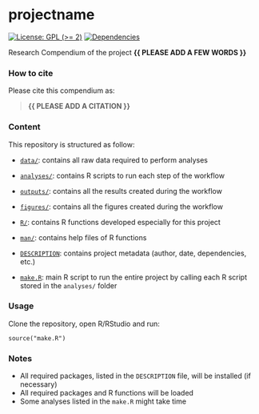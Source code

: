 <!-- README.md is generated from README.Rmd. Please edit that file -->

# projectname

<!-- badges: start -->

[![License: GPL (&gt;=
2)](https://img.shields.io/badge/License-GPL%20%28%3E%3D%202%29-blue.svg)](https://choosealicense.com/licenses/gpl-2.0/)
[![Dependencies](https://img.shields.io/badge/dependencies-2/95-green?style=flat)](#)
<!-- badges: end -->

Research Compendium of the project **{{ PLEASE ADD A FEW WORDS }}**

### How to cite

Please cite this compendium as:

> **{{ PLEASE ADD A CITATION }}**

### Content

This repository is structured as follow:

-   [`data/`](https://github.com/avallecam/projectname/tree/master/data):
    contains all raw data required to perform analyses

-   [`analyses/`](https://github.com/avallecam/projectname/tree/main/analyses/):
    contains R scripts to run each step of the workflow

-   [`outputs/`](https://github.com/avallecam/projectname/tree/main/outputs):
    contains all the results created during the workflow

-   [`figures/`](https://github.com/avallecam/projectname/tree/main/figures):
    contains all the figures created during the workflow

-   [`R/`](https://github.com/avallecam/projectname/tree/main/R):
    contains R functions developed especially for this project

-   [`man/`](https://github.com/avallecam/projectname/tree/main/man):
    contains help files of R functions

-   [`DESCRIPTION`](https://github.com/avallecam/projectname/tree/main/DESCRIPTION):
    contains project metadata (author, date, dependencies, etc.)

-   [`make.R`](https://github.com/avallecam/projectname/tree/main/make.R):
    main R script to run the entire project by calling each R script
    stored in the `analyses/` folder

### Usage

Clone the repository, open R/RStudio and run:

    source("make.R")

### Notes

-   All required packages, listed in the `DESCRIPTION` file, will be
    installed (if necessary)
-   All required packages and R functions will be loaded
-   Some analyses listed in the `make.R` might take time

